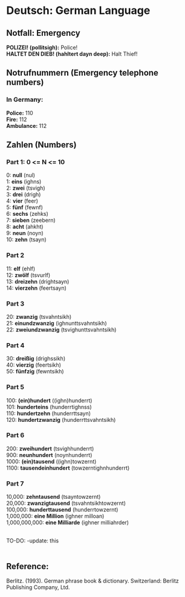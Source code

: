 # Deutsch: German Language
## Notfall: Emergency
<b>POLIZEI! (pollitsigh):</b> Police!<br/>
<b>HALTET DEN DIEB! (hahltert dayn deep):</b> Halt Thief!<br/>

## Notrufnummern (Emergency telephone numbers)
### In Germany: 
<b>Police:</b> 110<br/>
<b>Fire:</b> 112<br/>
<b>Ambulance:</b> 112<br/>

## Zahlen (Numbers)
### Part 1: 0 <= N <= 10
0: <b>null</b> (nul)<br/>
1: <b>eins</b> (ighns)<br/>
2: <b>zwei</b> (tsvigh)<br/>
3: <b>drei</b> (drigh)<br/>
4: <b>vier</b> (feer)<br/>
5: <b>fünf</b> (fewnf)<br/>
6: <b>sechs</b> (zehks)<br/>
7: <b>sieben</b> (zeebern)<br/>
8: <b>acht</b> (ahkht)<br/>
9: <b>neun</b> (noyn)<br/>
10: <b>zehn</b> (tsayn)<br/>

### Part 2
11: <b>elf</b> (ehlf)<br/>
12: <b>zwölf</b> (tsvurlf)<br/>
13: <b>dreizehn</b> (drightsayn)<br/>
14: <b>vierzehn</b> (feertsayn)<br/>

### Part 3
20: <b>zwanzig</b> (tsvahntsikh)<br/>
21: <b>einundzwanzig</b> (ighnunttsvahntsikh)<br/>
22: <b>zweiundzwanzig</b> (tsvighunttsvahntsikh)<br/>

### Part 4
30: <b>dreißig</b> (drighssikh)<br/>
40: <b>vierzig</b> (feertsikh)<br/>
50: <b>fünfzig</b> (fewntsikh)<br/>

### Part 5
100: <b>(ein)hundert</b> ((ighn)hunderrt)<br/>
101: <b>hunderteins</b> (hunderrtighnss)<br/>
110: <b>hundertzehn</b> (hunderrttsayn)<br/>
120: <b>hundertzwanzig</b> (hunderrttsvahntsikh)<br/>

### Part 6
200: <b>zweihundert</b> (tsvighhunderrt)<br/>
900: <b>neunhundert</b> (noynhunderrt)<br/>
1000: <b>(ein)tausend</b> ((ighn)towzernt)<br/>
1100: <b>tausendeinhundert</b> (towzerntighnhunderrt)<br/>

### Part 7
10,000: <b>zehntausend</b> (tsayntowzernt)<br/>
20,000: <b>zwanzigtausend</b> (tsvahntsikhtowzernt)<br/>
100,000: <b>hunderttausend</b> (hunderrtowzernt)<br/>
1,000,000: <b>eine Million</b> (ighner milloan)<br/>
1,000,000,000: <b>eine Milliarde</b> (ighner milliahrder)<br/>

<br/>
TO-DO: -update: this<br/>
<br/>

## Reference:
Berlitz. (1993). German phrase book & dictionary. Switzerland: Berlitz Publishing Company, Ltd. 
